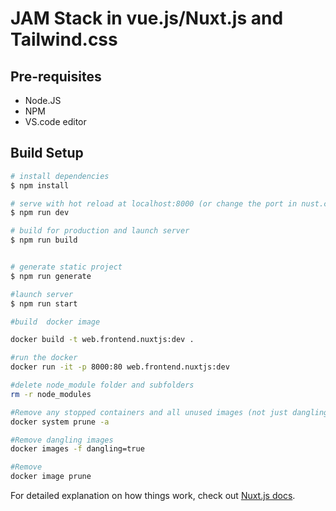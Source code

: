 # JAM Stack in vue.js/Nuxt.js and Tailwind.css

## Pre-requisites

* Node.JS
* NPM
* VS.code editor


## Build Setup

```bash
# install dependencies
$ npm install

# serve with hot reload at localhost:8000 (or change the port in nust.config.js)
$ npm run dev

# build for production and launch server
$ npm run build


# generate static project
$ npm run generate

#launch server
$ npm run start

#build  docker image

docker build -t web.frontend.nuxtjs:dev .

#run the docker
docker run -it -p 8000:80 web.frontend.nuxtjs:dev

#delete node_module folder and subfolders
rm -r node_modules

#Remove any stopped containers and all unused images (not just dangling images)
docker system prune -a

#Remove dangling images
docker images -f dangling=true

#Remove
docker image prune

```

For detailed explanation on how things work, check out [Nuxt.js docs](https://nuxtjs.org).
